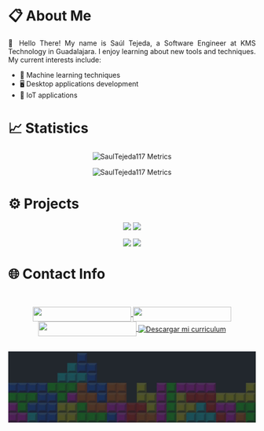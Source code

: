 
<!--<img src="/c.png" alt="Metrics" width="100%" height = "30%"><br>-->
<!-- Profile Stats -->
# 📋 About Me

<p align='justify'>
👋 Hello There! My name is Saúl Tejeda, a Software Engineer at KMS Technology in Guadalajara. I enjoy learning about new tools and techniques. My current interests include:
</p> 

* 🤖 Machine learning techniques
* 🖥️ Desktop applications development
* 📶 IoT applications
<!-- 
Machine learning techniques to data analysis. Additionally, I have experience in desktop application development using Python, and enjoy building useful desktop applications with this programming language. -->




# 📈  Statistics

<p align="center">
    <img alt="SaulTejeda117 Metrics" align="center" src="https://github-readme-stats-git-masterrstaa-rickstaa.vercel.app/api?username=saulTejeda117&show_icons=true&theme=radical&hide_border=True&card_width=800" />
</p>
<p align="center">
    <img alt="SaulTejeda117 Metrics" align="center" src="https://github-readme-stats-git-masterrstaa-rickstaa.vercel.app/api/top-langs/?username=saulTejeda117&show_icons=true&theme=radical&card_width=800&hide_border=True&langs_count=9&layout=compact" />
</p>
<!-- Projects -->

# ⚙️  Projects 

<p align="center">
    <a href="https://github.com/saulTejeda117/Tkinter-Projects">
    <img align="center" src="https://github-readme-stats-git-masterrstaa-rickstaa.vercel.app/api/pin/?username=saulTejeda117&repo=Tkinter-Projects&show_icons=true&theme=radical&card_width=50&hide_border=True" /></a>
    <a href="https://github.com/saulTejeda117/OrganizApp">
    <img align="center" src="https://github-readme-stats-git-masterrstaa-rickstaa.vercel.app/api/pin/?username=saulTejeda117&repo=OrganizApp&show_icons=true&theme=radical&card_width=50&hide_border=True" />
  </a>
</p>
<p align="center">
    <a href="https://github.com/saulTejeda117/Desafio-Ciencia-de-Datos-3080127">
    <img align="center" src="https://github-readme-stats-git-masterrstaa-rickstaa.vercel.app/api/pin/?username=saulTejeda117&repo=Desafio-Ciencia-de-Datos-3080127&show_icons=true&theme=radical&card_width=50&hide_border=True" /></a>
    <a href="https://github.com/saulTejeda117/Steam-Data-Analyzer">
    <img align="center" src="https://github-readme-stats-git-masterrstaa-rickstaa.vercel.app/api/pin/?username=saulTejeda117&repo=Steam-Data-Analyzer&show_icons=true&theme=radical&card_width=50&hide_border=True" /></a>
  </a>
</p>
 
# 🌐 Contact Info
<br> 
<p align="center">
    <a href="http://www.saultejeda.com" target="_blank">
        <img width = "200px" height = "30px" align="center" target="_blank" src="http://img.shields.io/badge/-Portfolio-F6F6F6?style=for-the-badge&logo=notion&logoColor=black&logoWidth=80" />
    </a>
    <a href="https://replit.com/@SaulTejeda" target="_blank">
        <img width = "200px" height = "30px" align="center" target="_blank" src="http://img.shields.io/badge/-Replit-FF6600?style=for-the-badge&logo=replit&logoColor=white&logoWidth=80"/>
    </a>
    <a href="https://www.linkedin.com/in/sa%C3%BAl-rafael-tejeda-mili%C3%A1n-924a59253/" target="_blank">
        <img width = "200px" height = "30px" align="center" target="_blank" src="https://img.shields.io/badge/-LinkedIn-0e76a8?style=for-the-badge&logo=Linkedin&logoColor=white&logoWidth=80"/>
    </a>
    <a href="https://github.com/saulTejeda117/Portfolio-2024/blob/main/Portafolio2024/src/SaulRafaelTejedaMilianResume.pdf?raw=true" download="SRTM_CV.pdf" type="application/octet-stream" target="_blank">
        <img width = "200px" height = "30px" align="center" target="_blank" src="http://img.shields.io/badge/Curriculum-ffff45?style=for-the-badge&logo=notion&logoColor=black&logoWidth=80" alt="Descargar mi curriculum">
    </a>
</p>
<br> 
    
<img src="/b.jpg" alt="I <3 Tetris" width="100%" height = "30%">
